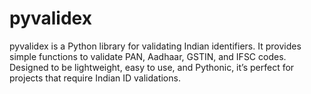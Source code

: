 # pyvalidex
pyvalidex is a Python library for validating Indian identifiers. It provides simple functions to validate PAN, Aadhaar, GSTIN, and IFSC codes. Designed to be lightweight, easy to use, and Pythonic, it’s perfect for projects that require Indian ID validations.
